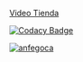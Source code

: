 [Video Tienda](https://cvdsalquiler.herokuapp.com/)


[![Codacy Badge](https://api.codacy.com/project/badge/Grade/327d0caf4ab644e29ea06df23fc9e4e8)](https://www.codacy.com/manual/anfegoca/CVDS-lab8?utm_source=github.com&amp;utm_medium=referral&amp;utm_content=anfegoca/CVDS-lab8&amp;utm_campaign=Badge_Grade)

[![anfegoca](https://circleci.com/gh/anfegoca/CVDS-lab8.svg?style=svg)](https://app.circleci.com/pipelines/github/anfegoca/CVDS-lab8)
